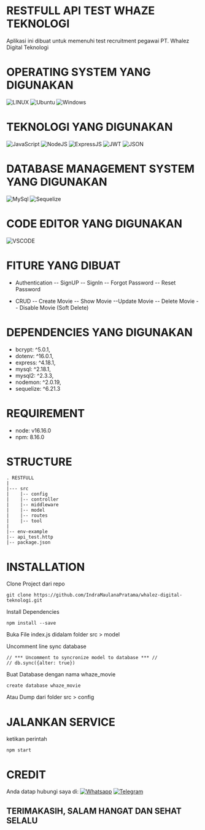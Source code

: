 # RESTFULL API TEST WHAZE TEKNOLOGI
Aplikasi ini dibuat untuk memenuhi test recruitment pegawai PT. Whalez Digital Teknologi

# OPERATING SYSTEM YANG DIGUNAKAN
![LINUX](https://img.shields.io/badge/Linux-FCC624?style=for-the-badge&logo=linux&logoColor=black)
![Ubuntu](https://img.shields.io/badge/Ubuntu-E95420?style=for-the-badge&logo=ubuntu&logoColor=white)
![Windows](https://img.shields.io/badge/Windows-0078D6?style=for-the-badge&logo=windows&logoColor=white)

# TEKNOLOGI YANG DIGUNAKAN
![JavaScript](https://img.shields.io/badge/JavaScript-323330?style=for-the-badge&logo=javascript&logoColor=F7DF1E)
![NodeJS](https://img.shields.io/badge/Node.js-339933?style=for-the-badge&logo=nodedotjs&logoColor=white)
![ExpressJS](https://img.shields.io/badge/Express.js-000000?style=for-the-badge&logo=express&logoColor=white)
![JWT](https://img.shields.io/badge/JWT-000000?style=for-the-badge&logo=JSON%20web%20tokens&logoColor=white)
![JSON](https://img.shields.io/badge/json-5E5C5C?style=for-the-badge&logo=json&logoColor=white)

# DATABASE MANAGEMENT SYSTEM YANG DIGUNAKAN
![MySql](https://img.shields.io/badge/MySQL-005C84?style=for-the-badge&logo=mysql&logoColor=white)
![Sequelize](https://img.shields.io/badge/Sequelize-52B0E7?style=for-the-badge&logo=Sequelize&logoColor=white)

# CODE EDITOR YANG DIGUNAKAN
![VSCODE](https://img.shields.io/badge/VSCode-0078D4?style=for-the-badge&logo=visual%20studio%20code&logoColor=white)

# FITURE YANG DIBUAT
- Authentication
-- SignUP
-- SignIn
-- Forgot Password
-- Reset Password

- CRUD
-- Create Movie
-- Show Movie
--Update Movie
-- Delete Movie
-- Disable Movie (Soft Delete)

# DEPENDENCIES YANG DIGUNAKAN
- bcrypt: ^5.0.1,
- dotenv: ^16.0.1,
- express: ^4.18.1,
- mysql: ^2.18.1,
- mysql2: ^2.3.3,
- nodemon: ^2.0.19,
- sequelize: ^6.21.3

# REQUIREMENT
- node: v16.16.0
- npm: 8.16.0

# STRUCTURE
```
. RESTFULL
|
|--- src
|    |-- config
|    |-- controller
|    |-- middleware
|    |-- model
|    |-- routes
|    |-- tool
|
|-- env-example
|-- api_test.http
|-- package.json
```

# INSTALLATION
Clone Project dari repo
```
git clone https://github.com/IndraMaulanaPratama/whalez-digital-teknologi.git
```

Install Dependencies
```
npm install --save
```

Buka File index.js didalam folder src > model

Uncomment line sync database 
```
// *** Uncomment to syncronize model to database *** //
// db.sync({alter: true})
```

Buat Database dengan nama whaze_movie
```
create database whaze_movie
```

Atau Dump dari folder src > config 

# JALANKAN SERVICE
ketikan perintah 
```
npm start
```

# CREDIT
Anda datap hubungi saya di:
[![Whatsapp](https://img.shields.io/badge/WhatsApp-25D366?style=for-the-badge&logo=whatsapp&logoColor=white)](https://wa.me/message/K53BUSB6NENUH1)
[![Telegram](https://img.shields.io/badge/Telegram-2CA5E0?style=for-the-badge&logo=telegram&logoColor=white)](https://t.me/wirahmarama)

## TERIMAKASIH, SALAM HANGAT DAN SEHAT SELALU